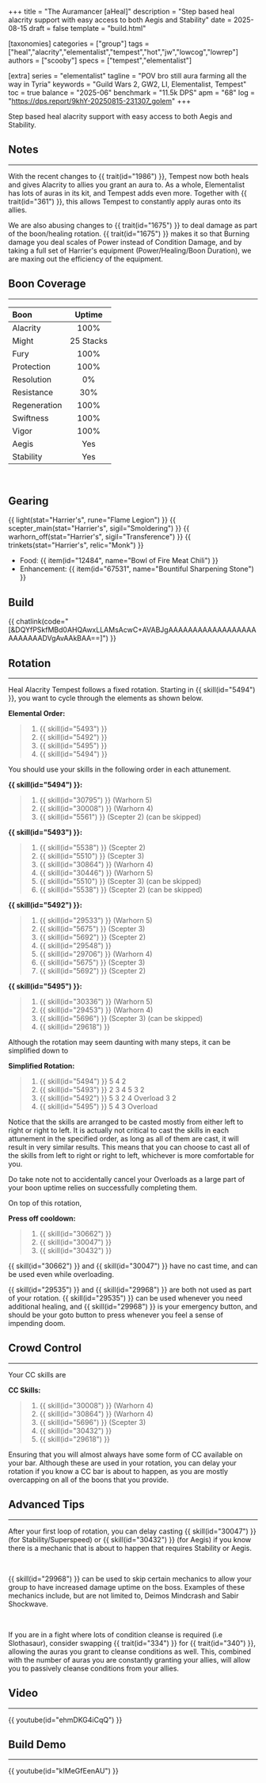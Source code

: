 +++
title = "The Auramancer [aHeal]"
description = "Step based heal alacrity support with easy access to both Aegis and Stability"
date = 2025-08-15
draft = false
template = "build.html"

[taxonomies]
categories = ["group"]
tags = ["heal","alacrity","elementalist","tempest","hot","jw","lowcog","lowrep"]
authors = ["scooby"]
specs = ["tempest","elementalist"]

[extra]
series = "elementalist"
tagline = "POV bro still aura farming all the way in Tyria"
keywords = "Guild Wars 2, GW2, LI, Elementalist, Tempest"
toc = true
balance = "2025-06"
benchmark = "11.5k DPS"
apm = "68"
log = "https://dps.report/9khY-20250815-231307_golem"
+++

Step based heal alacrity support with easy access to both Aegis and Stability.

## Notes

---

With the recent changes to {{ trait(id="1986") }}, Tempest now both heals and gives Alacrity to allies you grant an aura to. As a whole, Elementalist has lots of auras in its kit, and Tempest adds even more. Together with {{ trait(id="361") }}, this allows Tempest to constantly apply auras onto its allies.

We are also abusing changes to {{ trait(id="1675") }} to deal damage as part of the boon/healing rotation. {{ trait(id="1675") }} makes it so that Burning damage you deal scales of Power instead of Condition Damage, and by taking a full set of Harrier's equipment (Power/Healing/Boon Duration), we are maxing out the efficiency of the equipment.

## Boon Coverage

---

| Boon         | Uptime        |
|:-------------|:-------------:|
| Alacrity     | 100%          |
| Might        | 25 Stacks     |
| Fury         | 100%          |
| Protection   | 100%          |
| Resolution   | 0%            |
| Resistance   | 30%           |
| Regeneration | 100%          |
| Swiftness    | 100%          |
| Vigor        | 100%          |
| Aegis        | Yes           |
| Stability    | Yes           |

<div style=‘clear:both;’>&nbsp;</div>

## Gearing

{{ light(stat="Harrier's", rune="Flame Legion") }}
{{ scepter_main(stat="Harrier's", sigil="Smoldering") }}
{{ warhorn_off(stat="Harrier's", sigil="Transference") }}
{{ trinkets(stat="Harrier's", relic="Monk") }}

- Food: {{ item(id="12484", name="Bowl of Fire Meat Chili") }}
- Enhancement: {{ item(id="67531", name="Bountiful Sharpening Stone") }}

## Build

{{ chatlink(code="[&DQYfPSkfMBd0AHQAwxLLAMsAcwC+AVABJgAAAAAAAAAAAAAAAAAAAAAAAAADVgAvAAkBAA==]") }}


## Rotation

---

Heal Alacrity Tempest follows a fixed rotation. Starting in {{ skill(id="5494") }}, you want to cycle through the elements as shown below.

**Elemental Order:**
> 1. {{ skill(id="5493") }}
> 1. {{ skill(id="5492") }}
> 1. {{ skill(id="5495") }}
> 1. {{ skill(id="5494") }}

You should use your skills in the following order in each attunement.

**{{ skill(id="5494") }}:**
> 1. {{ skill(id="30795") }} (Warhorn 5)
> 2. {{ skill(id="30008") }} (Warhorn 4)
> 3. {{ skill(id="5561") }} (Scepter 2) (can be skipped)

**{{ skill(id="5493") }}:**
> 1. {{ skill(id="5538") }} (Scepter 2)
> 2. {{ skill(id="5510") }} (Scepter 3)
> 3. {{ skill(id="30864") }} (Warhorn 4)
> 4. {{ skill(id="30446") }} (Warhorn 5)
> 5. {{ skill(id="5510") }} (Scepter 3) (can be skipped)
> 6. {{ skill(id="5538") }} (Scepter 2) (can be skipped)

**{{ skill(id="5492") }}:**
> 1. {{ skill(id="29533") }} (Warhorn 5)
> 2. {{ skill(id="5675") }} (Scepter 3)
> 3. {{ skill(id="5692") }} (Scepter 2)
> 4. {{ skill(id="29548") }}
> 5. {{ skill(id="29706") }} (Warhorn 4)
> 6. {{ skill(id="5675") }} (Scepter 3)
> 7. {{ skill(id="5692") }} (Scepter 2)

**{{ skill(id="5495") }}:**
> 1. {{ skill(id="30336") }} (Warhorn 5)
> 2. {{ skill(id="29453") }} (Warhorn 4)
> 3. {{ skill(id="5696") }} (Scepter 3) (can be skipped)
> 4. {{ skill(id="29618") }}

Although the rotation may seem daunting with many steps, it can be simplified down to

**Simplified Rotation:**
> 1. {{ skill(id="5494") }} 5 4 2
> 2. {{ skill(id="5493") }} 2 3 4 5 3 2
> 3. {{ skill(id="5492") }} 5 3 2 4 Overload 3 2
> 4. {{ skill(id="5495") }} 5 4 3 Overload

Notice that the skills are arranged to be casted mostly from either left to right or right to left. It is actually not critical to cast the skills in each attunement in the specified order, as long as all of them are cast, it will result in very similar results. This means that you can choose to cast all of the skills from left to right or right to left, whichever is more comfortable for you.

Do take note not to accidentally cancel your Overloads as a large part of your boon uptime relies on successfully completing them.

On top of this rotation,

**Press off cooldown:**
> 1. {{ skill(id="30662") }}
> 2. {{ skill(id="30047") }}
> 3. {{ skill(id="30432") }}

{{ skill(id="30662") }} and {{ skill(id="30047") }} have no cast time, and can be used even while overloading.

{{ skill(id="29535") }} and {{ skill(id="29968") }} are both not used as part of your rotation. {{ skill(id="29535") }} can be used whenever you need additional healing, and {{ skill(id="29968") }} is your emergency button, and should be your goto button to press whenever you feel a sense of impending doom.

## Crowd Control

---

Your CC skills are

**CC Skills:**
> 1. {{ skill(id="30008") }} (Warhorn 4)
> 1. {{ skill(id="30864") }} (Warhorn 4)
> 2. {{ skill(id="5696") }} (Scepter 3)
> 3. {{ skill(id="30432") }}
> 4. {{ skill(id="29618") }}

Ensuring that you will almost always have some form of CC available on your bar. Although these are used in your rotation, you can delay your rotation if you know a CC bar is about to happen, as you are mostly overcapping on all of the boons that you provide.

## Advanced Tips

---

After your first loop of rotation, you can delay casting {{ skill(id="30047") }} (for Stability/Superspeed) or {{ skill(id="30432") }} (for Aegis) if you know there is a mechanic that is about to happen that requires Stability or Aegis.

<div style=‘clear:both;’>&nbsp;</div>

{{ skill(id="29968") }} can be used to skip certain mechanics to allow your group to have increased damage uptime on the boss. Examples of these mechanics include, but are not limited to, Deimos Mindcrash and Sabir Shockwave.

<div style=‘clear:both;’>&nbsp;</div>

If you are in a fight where lots of condition cleanse is required (i.e Slothasaur), consider swapping {{ trait(id="334") }} for {{ trait(id="340") }}, allowing the auras you grant to cleanse conditions as well. This, combined with the number of auras you are constantly granting your allies, will allow you to passively cleanse conditions from your allies.

## Video

---

{{ youtube(id="ehmDKG4iCqQ") }}

## Build Demo

---

{{ youtube(id="kIMeGfEenAU") }}
